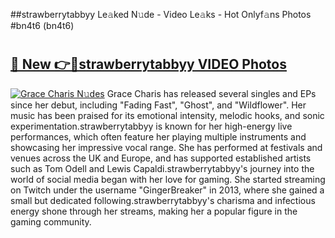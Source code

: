 ##strawberrytabbyy Le𝚊ked N𝚞de - Video Le𝚊ks - Hot Onlyf𝚊ns Photos #bn4t6 (bn4t6)

# <h2><a href="https://mediaupload.pro?title=strawberrytabbyy&ref=9FEB">🔗 New 👉🔴strawberrytabbyy VIDEO Photos</a></h2>

[![Grace Charis N𝚞des](https://i.imgur.com/rIISA9y.gif)](https://mediaupload.pro?title=strawberrytabbyy&ref=9FEB)
Grace Charis has released several singles and EPs since her debut, including "Fading Fast", "Ghost", and "Wildflower". Her music has been praised for its emotional intensity, melodic hooks, and sonic experimentation.strawberrytabbyy is known for her high-energy live performances, which often feature her playing multiple instruments and showcasing her impressive vocal range. She has performed at festivals and venues across the UK and Europe, and has supported established artists such as Tom Odell and Lewis Capaldi.strawberrytabbyy's journey into the world of social media began with her love for gaming. She started streaming on Twitch under the username "GingerBreaker" in 2013, where she gained a small but dedicated following.strawberrytabbyy's charisma and infectious energy shone through her streams, making her a popular figure in the gaming community.